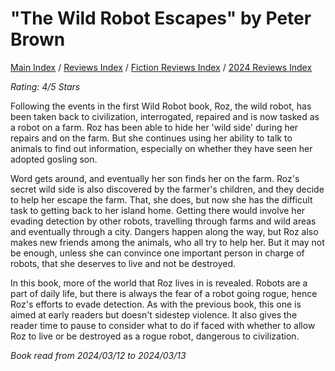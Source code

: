 # "The Wild Robot Escapes" by Peter Brown

[Main Index](../../../README.md) / [Reviews Index](../../README.md) / [Fiction Reviews Index](../README.md) / [2024 Reviews Index](README.md)

*Rating: 4/5 Stars*

Following the events in the first Wild Robot book, Roz, the wild robot, has been taken back to civilization, interrogated, repaired and is now tasked as a robot on a farm. Roz has been able to hide her 'wild side' during her repairs and on the farm. But she continues using her ability to talk to animals to find out information, especially on whether they have seen her adopted gosling son.

Word gets around, and eventually her son finds her on the farm. Roz's secret wild side is also discovered by the farmer's children, and they decide to help her escape the farm. That, she does, but now she has the difficult task to getting back to her island home. Getting there would involve her evading detection by other robots, travelling through farms and wild areas and eventually through a city. Dangers happen along the way, but Roz also makes new friends among the animals, who all try to help her. But it may not be enough, unless she can convince one important person in charge of robots, that she deserves to live and not be destroyed.

In this book, more of the world that Roz lives in is revealed. Robots are a part of daily life, but there is always the fear of a robot going rogue, hence Roz's efforts to evade detection. As with the previous book, this one is aimed at early readers but doesn't sidestep violence. It also gives the reader time to pause to consider what to do if faced with whether to allow Roz to live or be destroyed as a rogue robot, dangerous to civilization.

*Book read from 2024/03/12 to 2024/03/13*
